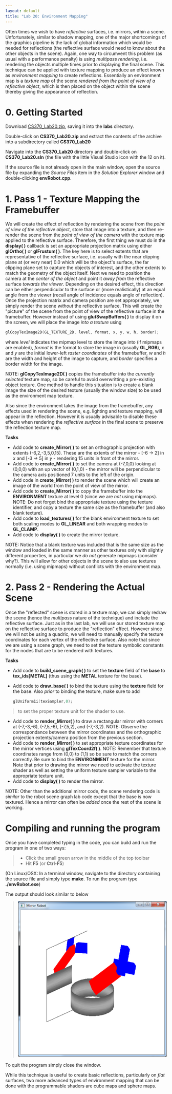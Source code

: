 ```yaml
---
layout: default
title: "Lab 20: Environment Mapping"
---
```


Often times we wish to have *reflective* surfaces, i.e. mirrors, within a scene. Unfortunately, similar to shadow mapping, one of the major shortcomings of the graphics pipeline is the lack of global information which would be needed for reflections (the reflective surface would need to know about the other objects in the scene). Again, one way to circumvent this problem (as usual with a performance penalty) is using *multipass rendering*, i.e. rendering the objects multiple times prior to displaying the final scene. This technique can be applied with texture mapping to produce an effect known as *environment mapping* to create reflections. Essentially an environment map is a *texture map* of the scene *rendered from the point of view of a reflective object*, which is then placed on the object within the scene thereby giving the appearance of reflection.

0\. Getting Started
===================

Download [CS370\_Lab20.zip](src/CS370_Lab20.zip), saving it into the **labs** directory.

Double-click on **CS370\_Lab20.zip** and extract the contents of the archive into a subdirectory called **CS370\_Lab20**

Navigate into the **CS370\_Lab20** directory and double-click on **CS370\_Lab20.sln** (the file with the little Visual Studio icon with the 12 on it).

If the source file is not already open in the main window, open the source file by expanding the *Source Files* item in the *Solution Explorer* window and double-clicking **envRobot.cpp**.

1\. Pass 1 - Texture Mapping the Framebuffer
============================================

We will create the effect of reflection by rendering the scene from the *point of view of the reflective object*, store that image into a texture, and then re-render the scene from the *point of view of the camera* with the texture map applied to the reflective surface. Therefore, the first thing we must do in the **display( )** callback is set an appropriate projection matrix using either **glOrtho( )** or **glFrustum( )**. The key here is to select extents that are representative of the reflective surface, i.e. usually with the near clipping plane at (or very near) 0.0 which will be the object's surface, the far clipping plane set to capture the objects of interest, and the other extents to match the geometry of the object itself. Next we need to position the camera at the *center of the object* and point it *away from* the reflective surface *towards the viewer*. Depending on the desired effect, this direction can be either perpendicular to the surface or (more realistically) at an equal angle from the viewer (recall angle of incidence equals angle of reflection). Once the projection matrix and camera position are set appropriately, we simply render the scene *without* the reflective surface. This will create the "picture" of the scene from the point of view of the reflective surface in the framebuffer. However instead of using **glutSwapBuffers( )** to display it on the screen, we will place the image *into a texture* using

```cpp
glCopyTexImage2D(GL_TEXTURE_2D, level, format, x, y, w, h, border);
```

where *level* indicates the mipmap level to store the image into (if mipmaps are enabled), *format* is the format to store the image in (usually **GL\_RGB**), *x* and *y* are the initial lower-left *raster coordinates* of the framebuffer, *w* and *h* are the width and height of the image to capture, and *border* specifies a border width for the image.

NOTE: **glCopyTexImage2D( )** copies the framebuffer into the *currently selected* texture map, so be careful to avoid overwritting a pre-existing object texture. One method to handle this situation is to create a blank image the size of the desired texture (usually the window size) to be used as the environment map texture.

Also since the environment takes the image from the framebuffer, any effects used in rendering the scene, e.g. lighting and texture mapping, will appear in the reflection. However it is usually advisable to disable these effects when rendering the *reflective surface* in the final scene to preserve the reflection texture map.

**Tasks**

-   Add code to **create\_Mirror( )** to set an orthographic projection with extents (-6,2,-3,5,0,15). These are the extents of the mirror - [-6 -\> 2] in *x* and [-3 -\> 5] in *y* - rendering 15 units in front of the mirror.
-   Add code to **create\_Mirror( )** to set the camera at (-7,0,0) looking at (0,0,0) with an up vector of (0,1,0) - the mirror will be perpendicular to the camera axis positioned 7 units to the left of the origin.
-   Add code in **create\_Mirror( )** to render the scene which will create an image of the world from the point of view of the mirror.
-   Add code to **create\_Mirror( )** to copy the framebuffer into the **ENVIRONMENT** texture at level 0 (since we are *not* using mipmaps). NOTE: Do not forget bind the appropriate texture using the texture identifier, and copy a texture the same size as the framebuffer (and also blank texture).
-   Add code to **load\_textures( )** for the blank environment texture to set both scaling modes to **GL\_LINEAR** and both wrapping modes to **GL\_CLAMP**.
-   Add code to **display( )** to create the mirror texture.

NOTE: Notice that a blank texture was included that is the same size as the window and loaded in the same manner as other textures only with slightly different properties, in particular we *do not* generate mipmaps (consider why?). This will allow for other objects in the scene to also use textures normally (i.e. using mipmaps) without conflicts with the environment map.

2\. Pass 2 - Rendering the Actual Scene
=======================================

Once the "reflected" scene is stored in a texture map, we can simply redraw the scene (hence the *multipass* nature of the technique) and include the reflective surface. Just as in the last lab, we will use our stored texture map on the reflective surface to produce the "reflection" effect. However since we will not be using a quadric, we will need to manually specify the texture coordinates for each vertex of the reflective surface. Also note that since we are using a scene graph, we need to set the texture symbolic constants for the nodes that are to be rendered with textures.

**Tasks**

-   Add code to **build\_scene\_graph( )** to set the **texture** field of the **base** to **tex_ids[METAL]** (thus using the **METAL** texture for the base).
-   Add code to **draw\_base( )** to bind the texture using the **texture** field for the base. Also *prior* to binding the texture, make sure to add

	```cpp
    glUniform1i(texSampler,0);
    ```
    
> to set the proper texture unit for the shader to use.

-   Add code to **render\_Mirror( )** to draw a rectangular mirror with corners at (-7,-3,-6), (-7,5,-6), (-7,5,2), and (-7,-3,2). NOTE: Observe the correspondance between the mirror coordinates and the orthographic projection extents/camera position from the previous section.
-   Add code to **render\_Mirror( )** to set appropriate texture coordinates for the mirror vertices using **glTexCoord2f( )**. NOTE: Remember that texture coordinates range from (0,0) to (1,1) so be sure to match the corners correctly. Be sure to bind the **ENVIRONMENT** texture for the mirror. Note that prior to drawing the mirror we need to activate the texture shader as well as setting the uniform texture sampler variable to the appropriate texture unit.
-   Add code to **display( )** to render the mirror.

NOTE: Other than the additional mirror code, the scene rendering code is *similar* to the robot scene graph lab code except that the base is now textured. Hence a mirror can often be *added* once the rest of the scene is working.

Compiling and running the program
=================================

Once you have completed typing in the code, you can build and run the program in one of two ways:

> -   Click the small green arrow in the middle of the top toolbar
> -   Hit **F5** (or **Ctrl-F5**)

(On Linux/OSX: In a terminal window, navigate to the directory containing the source file and simply type **make**. To run the program type **./envRobot.exe**)

The output should look similar to below

> ![image](images/lab20/EnvRobot.png)

To quit the program simply close the window.

While this technique is useful to create basic reflections, particularly on *flat* surfaces, two more advanced types of environment mapping that can be done with the programmable shaders are cube maps and sphere maps.

